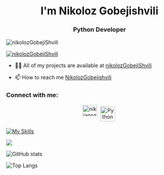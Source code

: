 <h1 align="center"> I'm Nikoloz Gobejishvili</h1>
<h3 align="center">Python Developer</h3>

<p align="left"> <img src="https://komarev.com/ghpvc/?username=nikolozGobejiShvilili&label=Profile%20views&color=3f5427&style=plastic" alt="nikolozGobejiShvili" /> </p>

<p align="left"> <a href="https://github.com/ryo-ma/github-profile-trophy"><img src="https://github-profile-trophy.vercel.app/?username=nikolozGobejiShvili" alt="nikolozGobejiShvili" /></a> </p>


- 👨‍💻 All of my projects are available at [nikolozGobejiShvili](https://github.com/nikolozGobejiShvili?tab=repositories)

- 📫 How to reach me [NikolozGobejishvili](https://www.linkedin.com/in/nikoloz-gobejishvili-5323a9258)

<h3 align="left">Connect with me:</h3>
<p align="center">
<a href="https://www.linkedin.com/in/nika-nozadze-67b62a210/" target="blank"><img align="center" src="https://raw.githubusercontent.com/rahuldkjain/github-profile-readme-generator/master/src/images/icons/Social/linked-in-alt.svg" alt="nikianoza" height="30" width="40" /></a>
<a href="nikagobejishvili6@gmail.com"> <img src="https://cdn.jsdelivr.net/npm/simple-icons@v3/icons/gmail.svg" alt="Python" height="40" style="vertical-align:top; margin:4px"></a>
</p>


[![My Skills](https://skillicons.dev/icons?i=python,js,html,css,django,sql)](https://skillicons.dev)



![](https://visitor-badge.laobi.icu/badge?page_id=nikolozGobejiShvili)

![GitHub stats](https://github-readme-stats.vercel.app/api?username=nikolozGobejiShvili&show_icons=true&theme=tokyonight)

![Top Langs](https://github-readme-stats.vercel.app/api/top-langs/?username=nikolozGobejiShvili&theme=tokyonight)



